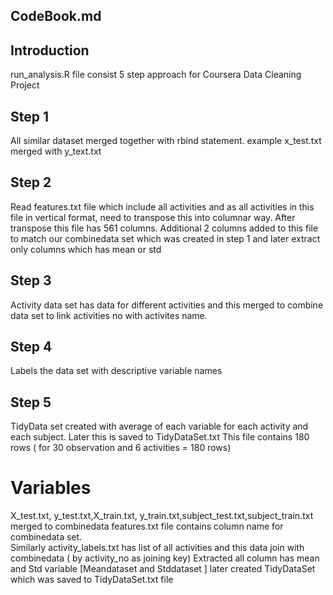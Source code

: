 ## CodeBook.md
 
## Introduction
 
run_analysis.R file  consist 5 step approach for Coursera Data Cleaning Project
 
## Step 1 
 
All similar dataset merged together with rbind statement. 
example x_test.txt merged with y_text.txt
 
## Step 2
Read features.txt file which include all activities and 
as all activities in this file in vertical format, need to transpose this into
columnar way.  After transpose this file has 561 columns.
Additional 2 columns added to this file to match our combinedata set which 
was created in step 1
and later extract only columns which has mean or std 
 
## Step 3
Activity data set has data for different activities and this merged to combine
data set to link activities no with activites name.
 
## Step 4 
Labels the data set with descriptive variable names
 
## Step 5 
TidyData set created with average of each variable for each activity and 
each subject. Later this is saved to TidyDataSet.txt
This file contains 180 rows ( for 30 observation and 6 activities = 180 rows)
 
 
# Variables
X_test.txt, y_test.txt,X_train.txt, y_train.txt,subject_test.txt,subject_train.txt  merged to combinedata
features.txt file contains column name for combinedata set.   
Similarly activity_labels.txt has list of all activities and this data join with combinedata ( by activity_no as joining key)
Extracted all column has mean and Std variable [Meandataset and Stddataset ]
later created TidyDataSet which was saved to TidyDataSet.txt file
 
